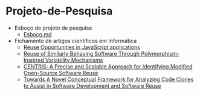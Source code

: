 # Projeto-de-Pesquisa

* Esboço de projeto de pesquisa
  * [Esboço.md](Esboço.md)
* Fichamento de artigos científicos em Informática
  * [Reuse Opportunities in JavaScript applications](Fichamento(1).md)
  * [Reuse of Similarly Behaving Software Through Polymorphism-Inspired Variability Mechanisms](Fichamento(2).md)
  * [CENTRIS: A Precise and Scalable Approach for Identifying Modified Open-Source Software Reuse](Fichamento(3).md)
  * [Towards A Novel Conceptual Framework for Analyzing Code Clones to Assist in Software Development and Software Reuse](Fichamento(4).md)
